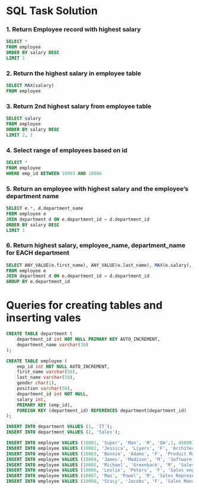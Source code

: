 # SQL Task Solution

### 1. Return Employee record with highest salary

```sql
SELECT *
FROM employee
ORDER BY salary DESC
LIMIT 1
```

### 2. Return the highest salary in employee table

```sql
SELECT MAX(salary)
FROM employee
```

### 3. Return 2nd highest salary from employee table

```sql
SELECT salary
FROM employee
ORDER BY salary DESC
LIMIT 2, 1
```

### 4. Select range of employees based on id

```sql
SELECT *
FROM employee
WHERE emp_id BETWEEN 10003 AND 10006
```

### 5. Return an employee with highest salary and the employee’s department name

```sql
SELECT e.*, d.department_name
FROM employee e
JOIN department d ON e.department_id = d.department_id
ORDER BY salary DESC
LIMIT 1
```

### 6. Return highest salary, employee_name, department_name for EACH department

```sql
SELECT ANY_VALUE(e.first_name), ANY_VALUE(e.last_name), MAX(e.salary), d.department_name
FROM employee e
JOIN department d ON e.department_id = d.department_id
GROUP BY e.department_id
```


# Queries for creating tables and inserting vales

```sql
CREATE TABLE department (
	department_id int NOT NULL PRIMARY KEY AUTO_INCREMENT,
   	department_name varchar(30)
);
```

```sql
CREATE TABLE employee (
	emp_id int NOT NULL AUTO_INCREMENT,
   	first_name varchar(50),
   	last_name varchar(50),
   	gender char(1),
   	position varchar(50),
   	department_id int NOT NULL,
   	salary int,
   	PRIMARY KEY (emp_id),
   	FOREIGN KEY (department_id) REFERENCES department(department_id)
);
```

```sql
INSERT INTO department VALUES (1, 'IT');
INSERT INTO department VALUES (2, 'Sales');
```

```sql
INSERT INTO employee VALUES (10001, 'Super', 'Man', 'M', 'QA',1, 45000);
INSERT INTO employee VALUES (10002, 'Jessica', 'Liyers', 'F', 'Architect',1, 60000);
INSERT INTO employee VALUES (10003, 'Bonnie', 'Adams', 'F', 'Product Manager', 1, 80000);
INSERT INTO employee VALUES (10004, 'James', 'Madison', 'M', 'Software developer', 1, 75000);
INSERT INTO employee VALUES (10005, 'Michael', 'Greenback', 'M', 'Sales Assistant', 2, 85000);
INSERT INTO employee VALUES (10006, 'Leslie', 'Peters', 'F', 'Sales engineer', 2, 76000);
INSERT INTO employee VALUES (10007, 'Max', 'Powel', 'M', 'Sales Representative', 2, 59000);
INSERT INTO employee VALUES (10008, 'Stacy', 'Jacobs', 'F', 'Sales Manager', 2, 73000);
```